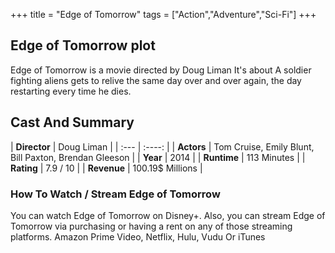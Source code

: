 +++
title = "Edge of Tomorrow"
tags = ["Action","Adventure","Sci-Fi"]
+++
## Edge of Tomorrow plot
Edge of Tomorrow is a movie directed by Doug Liman It's about A soldier fighting aliens gets to relive the same day over and over again, the day restarting every time he dies.
## Cast And Summary
| **Director**      | Doug Liman |
    | :---        |    :----:   |
    |  **Actors** | Tom Cruise, Emily Blunt, Bill Paxton, Brendan Gleeson |
    | **Year**   | 2014    |
    |  **Runtime** | 113 Minutes |
    |  **Rating** | 7.9 / 10 | 
    |  **Revenue** | 100.19$ Millions |
### How To Watch / Stream Edge of Tomorrow
You can watch Edge of Tomorrow on Disney+.
Also, you can stream Edge of Tomorrow via purchasing or having a rent on any of those streaming platforms.
Amazon Prime Video, Netflix, Hulu, Vudu Or iTunes